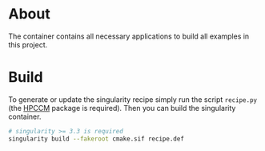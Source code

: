 # About

The container contains all necessary applications to build all examples in this project.

# Build

To generate or update the singularity recipe simply run the script `recipe.py` (the [HPCCM](https://github.com/NVIDIA/hpc-container-maker) package is required). Then you can build the singularity container.

```bash
# singularity >= 3.3 is required
singularity build --fakeroot cmake.sif recipe.def
```
